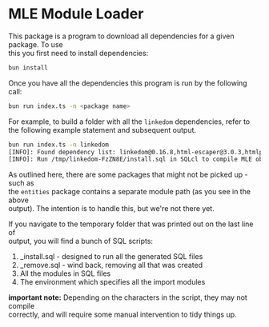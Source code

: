 # MLE Module Loader

This package is a program to download all dependencies for a given package. To use  
this you first need to install dependencies:

```bash
bun install
```

Once you have all the dependencies this program is run by the following call:

```bash
bun run index.ts -n <package name>
```

For example, to build a folder with all the `linkedom` dependencies, refer to  
the following example statement and subsequent output.

```bash
bun run index.ts -n linkedom
[INFO]: Found dependency list: linkedom@0.16.8,html-escaper@3.0.3,htmlparser2@9.1.0,cssom@0.5.0,css-select@5.1.0,uhyphen@0.2.0,domhandler@5.0.3,domelementtype@2.3.0,domutils@3.1.0,entities@4.5.0,boolbase@1.0.0,css-what@6.1.0,nth-check@2.1.1,dom-serializer@2.0.0
[INFO]: Run /tmp/linkedom-FzZN8E/install.sql in SQLcl to compile MLE objects to the database.
```

As outlined here, there are some packages that might not be picked up - such as  
the `entities` package contains a separate module path (as you see in the above  
output). The intention is to handle this, but we're not there yet.

If you navigate to the temporary folder that was printed out on the last line of  
output, you will find a bunch of SQL scripts:

1. _install.sql - designed to run all the generated SQL files
2. _remove.sql - wind back, removing all that was created
3. All the modules in SQL files
4. The environment which specifies all the import modules

**important note:** Depending on the characters in the script, they may not compile  
correctly, and will require some manual intervention to tidy things up.
